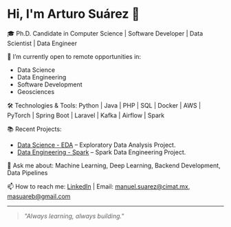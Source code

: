 # Hi, I'm Arturo Suárez 👋

🎓 Ph.D. Candidate in Computer Science | Software Developer | Data Scientist | Data Engineer

🔭 I’m currently open to remote opportunities in:
- Data Science
- Data Engineering
- Software Development
- Geosciences

🛠️ Technologies & Tools:
Python | Java | PHP | SQL | Docker | AWS | PyTorch | Spring Boot | Laravel | Kafka | Airflow | Spark

📚 Recent Projects:
- [Data Science - EDA](git@github.com:manuel-suarez/portfolio-datascience-eda-mlproject.git) – Exploratory Data Analysis Project.
- [Data Engineering - Spark](git@github.com:manuel-suarez/portfolio-dataengineering-etl-sparkproject.git) – Spark Data Engineering Project.

💬 Ask me about: Machine Learning, Deep Learning, Backend Development, Data Pipelines

📫 How to reach me: [LinkedIn](https://www.linkedin.com/in/masuareb/) | Email: manuel.suarez@cimat.mx, masuareb@gmail.com

---
> *"Always learning, always building."*

